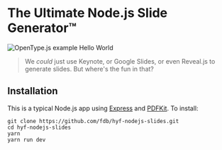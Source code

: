 # The Ultimate Node.js Slide Generator™

![OpenType.js example Hello World](https://raw.github.com/fdb/hyf-nodejs-slides/master/.github/screenshot.png)

> We *could* just use Keynote, or Google Slides, or even Reveal.js to generate slides. But where's the fun in that?

## Installation

This is a typical Node.js app using [Express](https://expressjs.com/) and [PDFKit](https://pdfkit.org/). To install:

```
git clone https://github.com/fdb/hyf-nodejs-slides.git
cd hyf-nodejs-slides
yarn
yarn run dev
```

